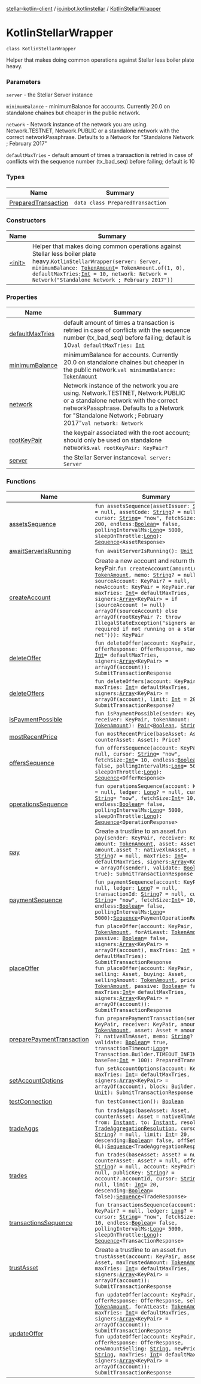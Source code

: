 [stellar-kotlin-client](../../index.md) / [io.inbot.kotlinstellar](../index.md) / [KotlinStellarWrapper](./index.md)

# KotlinStellarWrapper

`class KotlinStellarWrapper`

Helper that makes doing common operations against Stellar less boiler plate heavy.

### Parameters

`server` - the Stellar Server instance

`minimumBalance` - minimumBalance for accounts. Currently 20.0 on standalone chaines but cheaper in the public network.

`network` - Network instance of the network you are using. Network.TESTNET, Network.PUBLIC or a standalone network with the correct networkPassphrase. Defaults to a Network for "Standalone Network ; February 2017"

`defaultMaxTries` - default amount of times a transaction is retried in case of conflicts with the sequence number (tx_bad_seq) before failing; default is 10

### Types

| Name | Summary |
|---|---|
| [PreparedTransaction](-prepared-transaction/index.md) | `data class PreparedTransaction` |

### Constructors

| Name | Summary |
|---|---|
| [&lt;init&gt;](-init-.md) | Helper that makes doing common operations against Stellar less boiler plate heavy.`KotlinStellarWrapper(server: Server, minimumBalance: `[`TokenAmount`](../-token-amount/index.md)` = TokenAmount.of(1, 0), defaultMaxTries: `[`Int`](https://kotlinlang.org/api/latest/jvm/stdlib/kotlin/-int/index.html)` = 10, network: Network = Network("Standalone Network ; February 2017"))` |

### Properties

| Name | Summary |
|---|---|
| [defaultMaxTries](default-max-tries.md) | default amount of times a transaction is retried in case of conflicts with the sequence number (tx_bad_seq) before failing; default is 10`val defaultMaxTries: `[`Int`](https://kotlinlang.org/api/latest/jvm/stdlib/kotlin/-int/index.html) |
| [minimumBalance](minimum-balance.md) | minimumBalance for accounts. Currently 20.0 on standalone chaines but cheaper in the public network.`val minimumBalance: `[`TokenAmount`](../-token-amount/index.md) |
| [network](network.md) | Network instance of the network you are using. Network.TESTNET, Network.PUBLIC or a standalone network with the correct networkPassphrase. Defaults to a Network for "Standalone Network ; February 2017"`val network: Network` |
| [rootKeyPair](root-key-pair.md) | the keypair associated with the root account; should only be used on standalone networks.`val rootKeyPair: KeyPair?` |
| [server](server.md) | the Stellar Server instance`val server: Server` |

### Functions

| Name | Summary |
|---|---|
| [assetsSequence](assets-sequence.md) | `fun assetsSequence(assetIssuer: `[`String`](https://kotlinlang.org/api/latest/jvm/stdlib/kotlin/-string/index.html)`? = null, assetCode: `[`String`](https://kotlinlang.org/api/latest/jvm/stdlib/kotlin/-string/index.html)`? = null, cursor: `[`String`](https://kotlinlang.org/api/latest/jvm/stdlib/kotlin/-string/index.html)` = "now", fetchSize: `[`Int`](https://kotlinlang.org/api/latest/jvm/stdlib/kotlin/-int/index.html)` = 200, endless: `[`Boolean`](https://kotlinlang.org/api/latest/jvm/stdlib/kotlin/-boolean/index.html)` = false, pollingIntervalMs: `[`Long`](https://kotlinlang.org/api/latest/jvm/stdlib/kotlin/-long/index.html)` = 5000, sleepOnThrottle: `[`Long`](https://kotlinlang.org/api/latest/jvm/stdlib/kotlin/-long/index.html)`): `[`Sequence`](https://kotlinlang.org/api/latest/jvm/stdlib/kotlin.sequences/-sequence/index.html)`<AssetResponse>` |
| [awaitServerIsRunning](await-server-is-running.md) | `fun awaitServerIsRunning(): `[`Unit`](https://kotlinlang.org/api/latest/jvm/stdlib/kotlin/-unit/index.html) |
| [createAccount](create-account.md) | Create a new account and return the keyPair.`fun createAccount(amountLumen: `[`TokenAmount`](../-token-amount/index.md)`, memo: `[`String`](https://kotlinlang.org/api/latest/jvm/stdlib/kotlin/-string/index.html)`? = null, sourceAccount: KeyPair? = null, newAccount: KeyPair = KeyPair.random(), maxTries: `[`Int`](https://kotlinlang.org/api/latest/jvm/stdlib/kotlin/-int/index.html)` = defaultMaxTries, signers: `[`Array`](https://kotlinlang.org/api/latest/jvm/stdlib/kotlin/-array/index.html)`<KeyPair> = if (sourceAccount != null) arrayOf(sourceAccount) else arrayOf(rootKeyPair ?: throw IllegalStateException("signers are required if not running on a standalone net"))): KeyPair` |
| [deleteOffer](delete-offer.md) | `fun deleteOffer(account: KeyPair, offerResponse: OfferResponse, maxTries: `[`Int`](https://kotlinlang.org/api/latest/jvm/stdlib/kotlin/-int/index.html)` = defaultMaxTries, signers: `[`Array`](https://kotlinlang.org/api/latest/jvm/stdlib/kotlin/-array/index.html)`<KeyPair> = arrayOf(account)): SubmitTransactionResponse` |
| [deleteOffers](delete-offers.md) | `fun deleteOffers(account: KeyPair, maxTries: `[`Int`](https://kotlinlang.org/api/latest/jvm/stdlib/kotlin/-int/index.html)` = defaultMaxTries, signers: `[`Array`](https://kotlinlang.org/api/latest/jvm/stdlib/kotlin/-array/index.html)`<KeyPair> = arrayOf(account), limit: `[`Int`](https://kotlinlang.org/api/latest/jvm/stdlib/kotlin/-int/index.html)` = 200): SubmitTransactionResponse?` |
| [isPaymentPossible](is-payment-possible.md) | `fun isPaymentPossible(sender: KeyPair, receiver: KeyPair, tokenAmount: `[`TokenAmount`](../-token-amount/index.md)`): `[`Pair`](https://kotlinlang.org/api/latest/jvm/stdlib/kotlin/-pair/index.html)`<`[`Boolean`](https://kotlinlang.org/api/latest/jvm/stdlib/kotlin/-boolean/index.html)`, `[`String`](https://kotlinlang.org/api/latest/jvm/stdlib/kotlin/-string/index.html)`>` |
| [mostRecentPrice](most-recent-price.md) | `fun mostRecentPrice(baseAsset: Asset, counterAsset: Asset): Price?` |
| [offersSequence](offers-sequence.md) | `fun offersSequence(account: KeyPair? = null, cursor: `[`String`](https://kotlinlang.org/api/latest/jvm/stdlib/kotlin/-string/index.html)` = "now", fetchSize: `[`Int`](https://kotlinlang.org/api/latest/jvm/stdlib/kotlin/-int/index.html)` = 10, endless: `[`Boolean`](https://kotlinlang.org/api/latest/jvm/stdlib/kotlin/-boolean/index.html)` = false, pollingIntervalMs: `[`Long`](https://kotlinlang.org/api/latest/jvm/stdlib/kotlin/-long/index.html)` = 5000, sleepOnThrottle: `[`Long`](https://kotlinlang.org/api/latest/jvm/stdlib/kotlin/-long/index.html)`): `[`Sequence`](https://kotlinlang.org/api/latest/jvm/stdlib/kotlin.sequences/-sequence/index.html)`<OfferResponse>` |
| [operationsSequence](operations-sequence.md) | `fun operationsSequence(account: KeyPair? = null, ledger: `[`Long`](https://kotlinlang.org/api/latest/jvm/stdlib/kotlin/-long/index.html)`? = null, cursor: `[`String`](https://kotlinlang.org/api/latest/jvm/stdlib/kotlin/-string/index.html)` = "now", fetchSize: `[`Int`](https://kotlinlang.org/api/latest/jvm/stdlib/kotlin/-int/index.html)` = 10, endless: `[`Boolean`](https://kotlinlang.org/api/latest/jvm/stdlib/kotlin/-boolean/index.html)` = false, pollingIntervalMs: `[`Long`](https://kotlinlang.org/api/latest/jvm/stdlib/kotlin/-long/index.html)` = 5000, sleepOnThrottle: `[`Long`](https://kotlinlang.org/api/latest/jvm/stdlib/kotlin/-long/index.html)`): `[`Sequence`](https://kotlinlang.org/api/latest/jvm/stdlib/kotlin.sequences/-sequence/index.html)`<OperationResponse>` |
| [pay](pay.md) | Create a trustline to an asset.`fun pay(sender: KeyPair, receiver: KeyPair, amount: `[`TokenAmount`](../-token-amount/index.md)`, asset: Asset = amount.asset ?: nativeXlmAsset, memo: `[`String`](https://kotlinlang.org/api/latest/jvm/stdlib/kotlin/-string/index.html)`? = null, maxTries: `[`Int`](https://kotlinlang.org/api/latest/jvm/stdlib/kotlin/-int/index.html)` = defaultMaxTries, signers: `[`Array`](https://kotlinlang.org/api/latest/jvm/stdlib/kotlin/-array/index.html)`<KeyPair> = arrayOf(sender), validate: `[`Boolean`](https://kotlinlang.org/api/latest/jvm/stdlib/kotlin/-boolean/index.html)` = true): SubmitTransactionResponse` |
| [paymentSequence](payment-sequence.md) | `fun paymentSequence(account: KeyPair? = null, ledger: `[`Long`](https://kotlinlang.org/api/latest/jvm/stdlib/kotlin/-long/index.html)`? = null, transactionId: `[`String`](https://kotlinlang.org/api/latest/jvm/stdlib/kotlin/-string/index.html)`? = null, cursor: `[`String`](https://kotlinlang.org/api/latest/jvm/stdlib/kotlin/-string/index.html)` = "now", fetchSize: `[`Int`](https://kotlinlang.org/api/latest/jvm/stdlib/kotlin/-int/index.html)` = 10, endless: `[`Boolean`](https://kotlinlang.org/api/latest/jvm/stdlib/kotlin/-boolean/index.html)` = false, pollingIntervalMs: `[`Long`](https://kotlinlang.org/api/latest/jvm/stdlib/kotlin/-long/index.html)` = 5000): `[`Sequence`](https://kotlinlang.org/api/latest/jvm/stdlib/kotlin.sequences/-sequence/index.html)`<PaymentOperationResponse>` |
| [placeOffer](place-offer.md) | `fun placeOffer(account: KeyPair, sell: `[`TokenAmount`](../-token-amount/index.md)`, forAtLeast: `[`TokenAmount`](../-token-amount/index.md)`, passive: `[`Boolean`](https://kotlinlang.org/api/latest/jvm/stdlib/kotlin/-boolean/index.html)` = false, signers: `[`Array`](https://kotlinlang.org/api/latest/jvm/stdlib/kotlin/-array/index.html)`<KeyPair> = arrayOf(account), maxTries: `[`Int`](https://kotlinlang.org/api/latest/jvm/stdlib/kotlin/-int/index.html)` = defaultMaxTries): SubmitTransactionResponse`<br>`fun placeOffer(account: KeyPair, selling: Asset, buying: Asset, sellingAmount: `[`TokenAmount`](../-token-amount/index.md)`, price: `[`TokenAmount`](../-token-amount/index.md)`, passive: `[`Boolean`](https://kotlinlang.org/api/latest/jvm/stdlib/kotlin/-boolean/index.html)` = false, maxTries: `[`Int`](https://kotlinlang.org/api/latest/jvm/stdlib/kotlin/-int/index.html)` = defaultMaxTries, signers: `[`Array`](https://kotlinlang.org/api/latest/jvm/stdlib/kotlin/-array/index.html)`<KeyPair> = arrayOf(account)): SubmitTransactionResponse` |
| [preparePaymentTransaction](prepare-payment-transaction.md) | `fun preparePaymentTransaction(sender: KeyPair, receiver: KeyPair, amount: `[`TokenAmount`](../-token-amount/index.md)`, asset: Asset = amount.asset ?: nativeXlmAsset, memo: `[`String`](https://kotlinlang.org/api/latest/jvm/stdlib/kotlin/-string/index.html)`? = null, validate: `[`Boolean`](https://kotlinlang.org/api/latest/jvm/stdlib/kotlin/-boolean/index.html)` = true, transactionTimeout: `[`Long`](https://kotlinlang.org/api/latest/jvm/stdlib/kotlin/-long/index.html)` = Transaction.Builder.TIMEOUT_INFINITE, baseFee: `[`Int`](https://kotlinlang.org/api/latest/jvm/stdlib/kotlin/-int/index.html)` = 100): PreparedTransaction` |
| [setAccountOptions](set-account-options.md) | `fun setAccountOptions(account: KeyPair, maxTries: `[`Int`](https://kotlinlang.org/api/latest/jvm/stdlib/kotlin/-int/index.html)` = defaultMaxTries, signers: `[`Array`](https://kotlinlang.org/api/latest/jvm/stdlib/kotlin/-array/index.html)`<KeyPair> = arrayOf(account), block: Builder.() -> `[`Unit`](https://kotlinlang.org/api/latest/jvm/stdlib/kotlin/-unit/index.html)`): SubmitTransactionResponse` |
| [testConnection](test-connection.md) | `fun testConnection(): `[`Boolean`](https://kotlinlang.org/api/latest/jvm/stdlib/kotlin/-boolean/index.html) |
| [tradeAggs](trade-aggs.md) | `fun tradeAggs(baseAsset: Asset, counterAsset: Asset = nativeXlmAsset, from: `[`Instant`](https://docs.oracle.com/javase/8/docs/api/java/time/Instant.html)`, to: `[`Instant`](https://docs.oracle.com/javase/8/docs/api/java/time/Instant.html)`, resolution: `[`TradeAggregationResolution`](../-trade-aggregation-resolution/index.md)`, cursor: `[`String`](https://kotlinlang.org/api/latest/jvm/stdlib/kotlin/-string/index.html)`? = null, limit: `[`Int`](https://kotlinlang.org/api/latest/jvm/stdlib/kotlin/-int/index.html)` = 20, descending: `[`Boolean`](https://kotlinlang.org/api/latest/jvm/stdlib/kotlin/-boolean/index.html)` = false, offSet: `[`Long`](https://kotlinlang.org/api/latest/jvm/stdlib/kotlin/-long/index.html)` = 0L): `[`Sequence`](https://kotlinlang.org/api/latest/jvm/stdlib/kotlin.sequences/-sequence/index.html)`<TradeAggregationResponse>` |
| [trades](trades.md) | `fun trades(baseAsset: Asset? = null, counterAsset: Asset? = null, offerId: `[`String`](https://kotlinlang.org/api/latest/jvm/stdlib/kotlin/-string/index.html)`? = null, account: KeyPair? = null, publicKey: `[`String`](https://kotlinlang.org/api/latest/jvm/stdlib/kotlin/-string/index.html)`? = account?.accountId, cursor: `[`String`](https://kotlinlang.org/api/latest/jvm/stdlib/kotlin/-string/index.html)`? = null, limit: `[`Int`](https://kotlinlang.org/api/latest/jvm/stdlib/kotlin/-int/index.html)` = 20, descending: `[`Boolean`](https://kotlinlang.org/api/latest/jvm/stdlib/kotlin/-boolean/index.html)` = false): `[`Sequence`](https://kotlinlang.org/api/latest/jvm/stdlib/kotlin.sequences/-sequence/index.html)`<TradeResponse>` |
| [transactionsSequence](transactions-sequence.md) | `fun transactionsSequence(account: KeyPair? = null, ledger: `[`Long`](https://kotlinlang.org/api/latest/jvm/stdlib/kotlin/-long/index.html)`? = null, cursor: `[`String`](https://kotlinlang.org/api/latest/jvm/stdlib/kotlin/-string/index.html)` = "now", fetchSize: `[`Int`](https://kotlinlang.org/api/latest/jvm/stdlib/kotlin/-int/index.html)` = 10, endless: `[`Boolean`](https://kotlinlang.org/api/latest/jvm/stdlib/kotlin/-boolean/index.html)` = false, pollingIntervalMs: `[`Long`](https://kotlinlang.org/api/latest/jvm/stdlib/kotlin/-long/index.html)` = 5000, sleepOnThrottle: `[`Long`](https://kotlinlang.org/api/latest/jvm/stdlib/kotlin/-long/index.html)`): `[`Sequence`](https://kotlinlang.org/api/latest/jvm/stdlib/kotlin.sequences/-sequence/index.html)`<TransactionResponse>` |
| [trustAsset](trust-asset.md) | Create a trustline to an asset.`fun trustAsset(account: KeyPair, asset: Asset, maxTrustedAmount: `[`TokenAmount`](../-token-amount/index.md)`, maxTries: `[`Int`](https://kotlinlang.org/api/latest/jvm/stdlib/kotlin/-int/index.html)` = defaultMaxTries, signers: `[`Array`](https://kotlinlang.org/api/latest/jvm/stdlib/kotlin/-array/index.html)`<KeyPair> = arrayOf(account)): SubmitTransactionResponse` |
| [updateOffer](update-offer.md) | `fun updateOffer(account: KeyPair, offerResponse: OfferResponse, sell: `[`TokenAmount`](../-token-amount/index.md)`, forAtLeast: `[`TokenAmount`](../-token-amount/index.md)`, maxTries: `[`Int`](https://kotlinlang.org/api/latest/jvm/stdlib/kotlin/-int/index.html)` = defaultMaxTries, signers: `[`Array`](https://kotlinlang.org/api/latest/jvm/stdlib/kotlin/-array/index.html)`<KeyPair> = arrayOf(account)): SubmitTransactionResponse`<br>`fun updateOffer(account: KeyPair, offerResponse: OfferResponse, newAmountSelling: `[`String`](https://kotlinlang.org/api/latest/jvm/stdlib/kotlin/-string/index.html)`, newPrice: `[`String`](https://kotlinlang.org/api/latest/jvm/stdlib/kotlin/-string/index.html)`, maxTries: `[`Int`](https://kotlinlang.org/api/latest/jvm/stdlib/kotlin/-int/index.html)` = defaultMaxTries, signers: `[`Array`](https://kotlinlang.org/api/latest/jvm/stdlib/kotlin/-array/index.html)`<KeyPair> = arrayOf(account)): SubmitTransactionResponse` |
